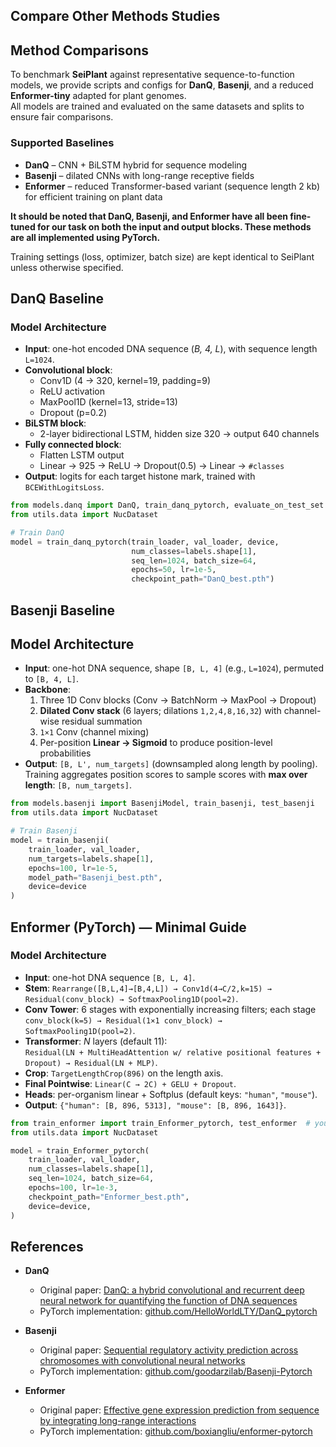## Compare Other Methods Studies

## Method Comparisons

To benchmark **SeiPlant** against representative sequence-to-function models, we provide scripts and configs for **DanQ**, **Basenji**, and a reduced **Enformer-tiny** adapted for plant genomes.  
All models are trained and evaluated on the same datasets and splits to ensure fair comparisons.

### Supported Baselines
- **DanQ** – CNN + BiLSTM hybrid for sequence modeling  
- **Basenji** – dilated CNNs with long-range receptive fields  
- **Enformer** – reduced Transformer-based variant (sequence length 2 kb) for efficient training on plant data  

**It should be noted that DanQ, Basenji, and Enformer have all been fine-tuned for our task on both the input and 
output blocks. These methods are all implemented using PyTorch.**

Training settings (loss, optimizer, batch size) are kept identical to SeiPlant unless otherwise specified.

## DanQ Baseline

### Model Architecture
- **Input**: one-hot encoded DNA sequence (*B, 4, L*), with sequence length `L=1024`.  
- **Convolutional block**:  
  - Conv1D (4 → 320, kernel=19, padding=9)  
  - ReLU activation  
  - MaxPool1D (kernel=13, stride=13)  
  - Dropout (p=0.2)  
- **BiLSTM block**:  
  - 2-layer bidirectional LSTM, hidden size 320 → output 640 channels  
- **Fully connected block**:  
  - Flatten LSTM output  
  - Linear → 925 → ReLU → Dropout(0.5) → Linear → `#classes`  
- **Output**: logits for each target histone mark, trained with `BCEWithLogitsLoss`.

```python
from models.danq import DanQ, train_danq_pytorch, evaluate_on_test_set
from utils.data import NucDataset

# Train DanQ
model = train_danq_pytorch(train_loader, val_loader, device,
                           num_classes=labels.shape[1],
                           seq_len=1024, batch_size=64,
                           epochs=50, lr=1e-5,
                           checkpoint_path="DanQ_best.pth")
```

## Basenji Baseline
## Model Architecture
- **Input**: one-hot DNA sequence, shape `[B, L, 4]` (e.g., `L=1024`), permuted to `[B, 4, L]`.
- **Backbone**:
  1. Three 1D Conv blocks (Conv → BatchNorm → MaxPool → Dropout)
  2. **Dilated Conv stack** (6 layers; dilations `1,2,4,8,16,32`) with channel-wise residual summation
  3. `1×1` Conv (channel mixing)
  4. Per-position **Linear → Sigmoid** to produce position-level probabilities
- **Output**: `[B, L', num_targets]` (downsampled along length by pooling).  
  Training aggregates position scores to sample scores with **max over length**: `[B, num_targets]`.

```python
from models.basenji import BasenjiModel, train_basenji, test_basenji
from utils.data import NucDataset

# Train Basenji
model = train_basenji(
    train_loader, val_loader,
    num_targets=labels.shape[1],
    epochs=100, lr=1e-5,
    model_path="Basenji_best.pth",
    device=device
)
```


## Enformer (PyTorch) — Minimal Guide

### Model Architecture
- **Input**: one-hot DNA sequence `[B, L, 4]`.
- **Stem**: `Rearrange([B,L,4]→[B,4,L]) → Conv1d(4→C/2,k=15) → Residual(conv_block) → SoftmaxPooling1D(pool=2)`.
- **Conv Tower**: 6 stages with exponentially increasing filters; each stage  
  `conv_block(k=5) → Residual(1×1 conv_block) → SoftmaxPooling1D(pool=2)`.
- **Transformer**: *N* layers (default 11):  
  `Residual(LN + MultiHeadAttention w/ relative positional features + Dropout) → Residual(LN + MLP)`.
- **Crop**: `TargetLengthCrop(896)` on the length axis.
- **Final Pointwise**: `Linear(C → 2C) + GELU + Dropout`.
- **Heads**: per-organism linear + Softplus (default keys: `"human"`, `"mouse"`).
- **Output**: `{"human": [B, 896, 5313], "mouse": [B, 896, 1643]}`.

```python
from train_enformer import train_Enformer_pytorch, test_enformer  # your file
from utils.data import NucDataset

model = train_Enformer_pytorch(
    train_loader, val_loader,
    num_classes=labels.shape[1],
    seq_len=1024, batch_size=64,
    epochs=100, lr=1e-3,
    checkpoint_path="Enformer_best.pth",
    device=device,
)
```

## References

- **DanQ**  
  - Original paper: [DanQ: a hybrid convolutional and recurrent deep neural network for quantifying the function of DNA sequences](https://doi.org/10.1093/nar/gkw226)  
  - PyTorch implementation: [github.com/HelloWorldLTY/DanQ_pytorch](https://github.com/HelloWorldLTY/DanQ_pytorch)

- **Basenji**  
  - Original paper: [Sequential regulatory activity prediction across chromosomes with convolutional neural networks](https://doi.org/10.1101/gr.227819.117)  
  - PyTorch implementation: [github.com/goodarzilab/Basenji-Pytorch](https://github.com/goodarzilab/Basenji-Pytorch)

- **Enformer**  
  - Original paper: [Effective gene expression prediction from sequence by integrating long-range interactions](https://doi.org/10.1038/s41592-021-01252-x)  
  - PyTorch implementation: [github.com/boxiangliu/enformer-pytorch](https://github.com/boxiangliu/enformer-pytorch)
